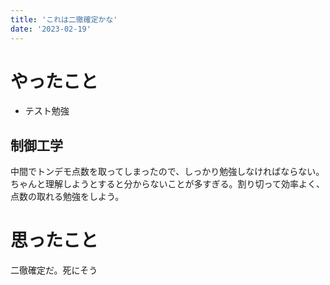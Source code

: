 ```yaml
---
title: 'これは二徹確定かな'
date: '2023-02-19'
---
```


# やったこと

- テスト勉強

## 制御工学


中間でトンデモ点数を取ってしまったので、しっかり勉強しなければならない。ちゃんと理解しようとすると分からないことが多すぎる。割り切って効率よく、点数の取れる勉強をしよう。


# 思ったこと


二徹確定だ。死にそう

